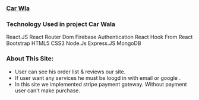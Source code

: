 ### [Car Wla](https://grandentry-6dd61.web.app/)


### Technology Used in project Car Wala

 React.JS
 React Router Dom
 Firebase Authentication
 React Hook From
 React Bootstrap
 HTML5
 CSS3
 Node.Js
 Express.JS
 MongoDB


### About This Site:

-  User can  see his order list & reviews our site.
-  If user want any services he must be loogd in with email or google .
-  In this site we implemented stripe payment gateway. Without payment user can't make  purchase.